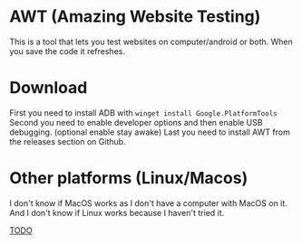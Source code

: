 # AWT (Amazing Website Testing)
This is a tool that lets you test websites on computer/android or both. When you save the code it refreshes.

# Download
First you need to install ADB with `winget install Google.PlatformTools`
Second you need to enable developer options and then enable USB debugging. (optional enable stay awake)
Last you need to install AWT from the releases section on Github.

# Other platforms (Linux/Macos)
I don't know if MacOS works as I don't have a computer with MacOS on it. And I don't know if Linux works because I haven't tried it.

[TODO](todo.md)